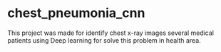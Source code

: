 # chest_pneumonia_cnn
This project was made for identify chest x-ray images several medical patients using Deep learning for solve this problem in health area.

